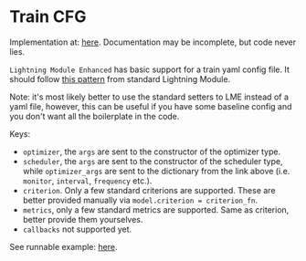 # Train CFG

Implementation at: [here](../lightning_module_enhanced/train_setup/train_setup.py). Documentation may be incomplete,
but code never lies.

`Lightning Module Enhanced` has basic support for a train yaml config file. It should follow
[this pattern](https://pytorch-lightning.readthedocs.io/en/stable/api/pytorch_lightning.core.LightningModule.html#pytorch_lightning.core.LightningModule.configure_optimizers)
from standard Lightning Module.

Note: it's most likely better to use the standard setters to LME instead of a yaml file, however, this can be useful
if you have some baseline config and you don't want all the boilerplate in the code.

Keys:
- `optimizer`, the `args` are sent to the constructor of the optimizer type.
- `scheduler`, the `args` are sent to the constructor of the scheduler type, while `optimizer_args` are sent to the
dictionary from the link above (i.e. `monitor`, `interval`, `frequency` etc.).
- `criterion`. Only a few standard criterions are supported. These are better provided manually via
`model.criterion = criterion_fn`.
- `metrics`, only a few standard metrics are supported. Same as criterion, better provide them yourselves.
- `callbacks` not supported yet.

See runnable example: [here](../examples/train_cfg_simple.py).
